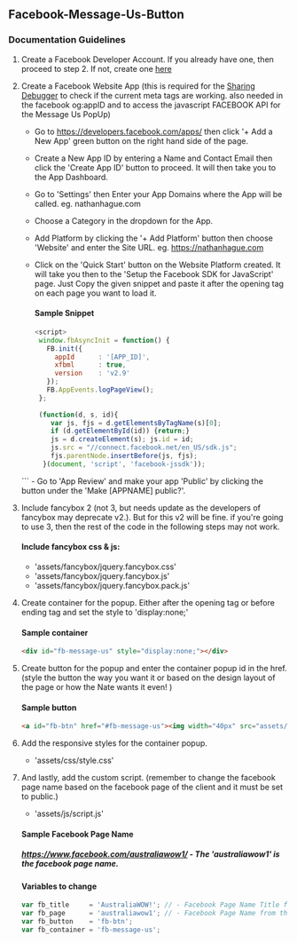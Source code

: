 ## Facebook-Message-Us-Button

### Documentation Guidelines

1. Create a Facebook Developer Account. If you already have one, then proceed to step 2. If not, create one <a href="https://developers.facebook.com/" target="_blank">here</a>

2. Create a Facebook Website App (this is required for the <a href="https://developers.facebook.com/tools/debug/sharing/" target="_blank">Sharing Debugger</a> to check if the current meta tags are working. also needed in the facebook og:appID and to access the javascript FACEBOOK API for the Message Us PopUp)
   
   - Go to https://developers.facebook.com/apps/ then click '+ Add a New App' green button on the right hand side of the page.
   - Create a New App ID by entering a Name and Contact Email then click the 'Create App ID' button to proceed. It will then take you to the App Dashboard.
   
   - Go to 'Settings' then Enter your App Domains where the App will be called. eg. nathanhague.com
   - Choose a Category in the dropdown for the App.
   - Add Platform by clicking the '+ Add Platform' button then choose 'Website' and enter the Site URL. eg. https://nathanhague.com
   - Click on the 'Quick Start' button on the Website Platform created. It will take you then to the 'Setup the Facebook SDK for JavaScript' page. Just Copy the given snippet and paste it after the opening <body> tag on each page you want to load it.
     #### Sample Snippet
     ```javascript
     <script>
	  window.fbAsyncInit = function() {
	    FB.init({
	      appId      : '[APP_ID]',
	      xfbml      : true,
	      version    : 'v2.9'
	    });
	    FB.AppEvents.logPageView();
	  };
	
	  (function(d, s, id){
	     var js, fjs = d.getElementsByTagName(s)[0];
	     if (d.getElementById(id)) {return;}
	     js = d.createElement(s); js.id = id;
	     js.src = "//connect.facebook.net/en_US/sdk.js";
	     fjs.parentNode.insertBefore(js, fjs);
	   }(document, 'script', 'facebook-jssdk'));
	</script>
	```
   - Go to 'App Review' and make your app 'Public' by clicking the button under the 'Make [APPNAME] public?'.

3. Include fancybox 2 (not 3, but needs update as the developers of fancybox may deprecate v2.). But for this v2 will be fine. if you're going to use 3, then the rest of the code in the following steps may not work.
   
   #### Include fancybox css & js:
   - 'assets/fancybox/jquery.fancybox.css'
   - 'assets/fancybox/jquery.fancybox.js'
   - 'assets/fancybox/jquery.fancybox.pack.js'
   
4. Create container for the popup. Either after the opening <body> tag or before ending </body> tag and set the style to 'display:none;'
   #### Sample container
   ```html
   <div id="fb-message-us" style="display:none;"></div>
   ```
   
5. Create button for the popup and enter the container popup id in the href. (style the button the way you want it or based on the design layout of the page or how the Nate wants it even! )
   #### Sample button
   ```html
   <a id="fb-btn" href="#fb-message-us"><img width="40px" src="assets/images/facebook-messenger-white.svg" /> <span>Message Us</span></a></li>
   ```
   
6. Add the responsive styles for the container popup.
   - 'assets/css/style.css'
   
7. And lastly, add the custom script. (remember to change the facebook page name based on the facebook page of the client and it must be set to public.)
   - 'assets/js/script.js'
   #### Sample Facebook Page Name
   ##### https://www.facebook.com/australiawow1/ - The 'australiawow1' is the facebook page name.
   
   #### Variables to change
   ```javascript
   var fb_title     = 'AustraliaWOW!'; // - Facebook Page Name Title for the popup
   var fb_page      = 'australiawow1'; // - Facebook Page Name from the page URL above
   var fb_button    = 'fb-btn';
   var fb_container = 'fb-message-us';
   ```
   
   
   
   
   
   